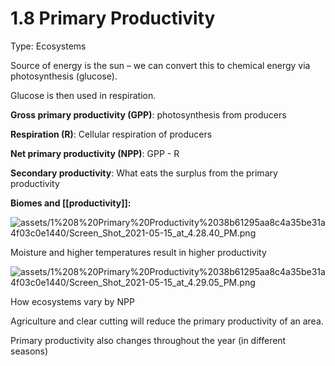 # 1.8 Primary Productivity

Type: Ecosystems

Source of energy is the sun – we can convert this to chemical energy via photosynthesis (glucose). 

Glucose is then used in respiration.

**Gross primary productivity (GPP)**: photosynthesis from producers

**Respiration (R)**: Cellular respiration of producers

**Net primary productivity (NPP)**: GPP - R

**Secondary productivity**: What eats the surplus from the primary productivity

**Biomes and [[productivity]]:**

![assets/1%208%20Primary%20Productivity%2038b61295aa8c4a35be31a4f03c0e1440/Screen_Shot_2021-05-15_at_4.28.40_PM.png](Screen_Shot_2021-05-15_at_4.28.40_PM.png)

Moisture and higher temperatures result in higher productivity

![assets/1%208%20Primary%20Productivity%2038b61295aa8c4a35be31a4f03c0e1440/Screen_Shot_2021-05-15_at_4.29.05_PM.png](Screen_Shot_2021-05-15_at_4.29.05_PM.png)

How ecosystems vary by NPP

Agriculture and clear cutting will reduce the primary productivity of an area.

Primary productivity also changes throughout the year (in different seasons)